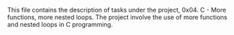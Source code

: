 This file contains the description of tasks under the project, 0x04. C - More functions, more nested loops.
The project involve the use of more functions and nested loops in C programming.
